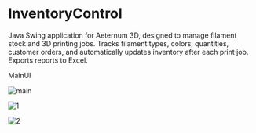 # InventoryControl
Java Swing application for Aeternum 3D, designed to manage filament stock and 3D printing jobs. Tracks filament types, colors, quantities, customer orders, and automatically updates inventory after each print job. Exports reports to Excel.


MainUI

![main](https://github.com/user-attachments/assets/0ba893ef-73af-4a7a-820b-be932640e567)


![1](https://github.com/user-attachments/assets/a1f1e96c-341e-4892-abe6-9a3fb8be4ec5)


![2](https://github.com/user-attachments/assets/e94dd611-8f14-4ae8-bc0b-061fb4fb2961)
